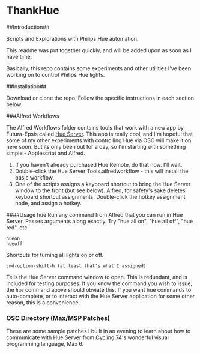 ThankHue
========

##Introduction##

Scripts and Explorations with Philips Hue automation.

This readme was put together quickly, and will be added upon as soon as I have time.

Basically, this repo contains some experiments and other utilities I've been working on to control Philips Hue lights.


##Installation##

Download or clone the repo. Follow the specific instructions in each section below.

###Alfred Workflows

The Alfred Workflows folder contains tools that work with a new app by Futura-Epsis called [Hue Server](http://www.hue-remote.com/). This app is really cool, and I'm hopeful that some of my other experiments with controlling Hue via OSC will make it on here soon. But its only been out for a day, so I'm starting with something simple - Applescript and Alfred.

1. If you haven't already purchased Hue Remote, do that now. I'll wait.
2. Double-click the Hue Server Tools.alfredworkflow - this will install the basic workflow.
3. One of the scripts assigns a keyboard shortcut to bring the Hue Server window to the front (but see below). Alfred, for safety's sake deletes keyboard shortcut assignments. Double-click the hotkey assignment node, and assign a hotkey.

####Usage
    hue <anything>
Run any command from Alfred that you can run in Hue Server. Passes arguments along exactly. Try "hue all on", "hue all off", "hue red". etc.

	hueon
	hueoff
Shortcuts for turning all lights on or off.

    cmd-option-shift-h (at least that's what I assigned)
Tells the Hue Server command window to open. This is redundant, and is included for testing purposes. If you know the command you wish to issue, the `hue` command above should obviate this. If you want hue commands to auto-complete, or to interact with the Hue Server application for some other reason, this is a convenience.

### OSC Directory (Max/MSP Patches)

These are some sample patches I built in an evening to learn about how to communicate with Hue Server from [Cycling 74](http://cycling74.com/)'s wonderful visual programming language, Max 6. 